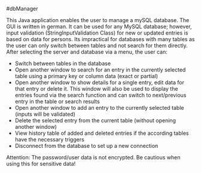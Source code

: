 #dbManager
  
  This Java application enables the user to manage a mySQL database. The GUI is written in german. It can be used for any MySQL database;
  however, input validation (StringInputValidation Class) for new or updated entries is based on data for persons.
  Its impractical for databases with many tables as the user can only switch between tables and not search for them directly.
  After selecting the server and database via a menu, the user can:
  
  - Switch between tables in the database
  - Open another window to search for an entry in the currently selected table using a primary key or column data (exact or partial)
  - Open another window to show details for a single entry, edit data for that entry or delete it.
    This window will also be used to display the entries found via the search function and can switch to next/previous entry in the table or search results
  - Open another window to add an entry to the currently selected table (inputs will be validated)
  - Delete the selected entry from the current table (without opening another window)
  - View history table of added and deleted entries if the according tables have the necessary triggers
  - Disconnect from the database to set up a new connection
  
  
  
  Attention: The password/user data is not encrypted. Be cautious when using this for sensitive data!
